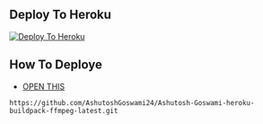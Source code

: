 <p align="center">

## Deploy To Heroku

[![Deploy To Heroku](https://www.herokucdn.com/deploy/button.svg)](https://heroku.com/deploy?template=https://github.com/RaviTheRockStar/text-leech-bot)

## How To Deploye 

* [OPEN THIS](https://github.com/RaviTheRockStar/text-leech-bot/blob/main/help/heroku.md#deploy-to-heroku)


```https://github.com/AshutoshGoswami24/Ashutosh-Goswami-heroku-buildpack-ffmpeg-latest.git```
